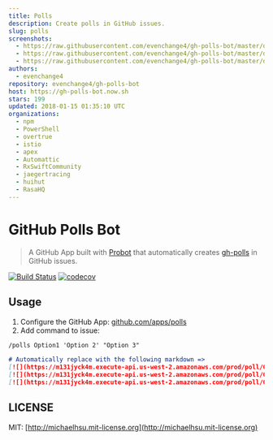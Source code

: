 ```yaml
---
title: Polls
description: Create polls in GitHub issues.
slug: polls
screenshots:
  - https://raw.githubusercontent.com/evenchange4/gh-polls-bot/master/docs/screenshot.png
  - https://raw.githubusercontent.com/evenchange4/gh-polls-bot/master/docs/demo.gif
  - https://raw.githubusercontent.com/evenchange4/gh-polls-bot/master/docs/logo.png
authors:
  - evenchange4
repository: evenchange4/gh-polls-bot
host: https://gh-polls-bot.now.sh
stars: 199
updated: 2018-01-15 01:35:10 UTC
organizations:
  - npm
  - PowerShell
  - overtrue
  - istio
  - apex
  - Automattic
  - RxSwiftCommunity
  - jaegertracing
  - huihut
  - RasaHQ
---
```


# GitHub Polls Bot

> A GitHub App built with [Probot](https://github.com/probot/probot) that automatically creates [gh-polls](https://github.com/apex/gh-polls) in GitHub issues.

[![Build Status](https://api.travis-ci.org/evenchange4/gh-polls-bot.svg?branch=master)](https://travis-ci.org/evenchange4/gh-polls-bot) [![codecov](https://codecov.io/gh/evenchange4/gh-polls-bot/branch/master/graph/badge.svg)](https://codecov.io/gh/evenchange4/gh-polls-bot)

## Usage

1. Configure the GitHub App: [github.com/apps/polls](https://github.com/apps/polls)
2. Add command to issue:

```md
/polls Option1 'Option 2' "Option 3"

# Automatically replace with the following markdown =>
[![](https://m131jyck4m.execute-api.us-west-2.amazonaws.com/prod/poll/01BXZMATAZ5BXF8RVRAMRSSANA/Option1)](https://m131jyck4m.execute-api.us-west-2.amazonaws.com/prod/poll/01BXZMATAZ5BXF8RVRAMRSSANA/Option1/vote)
[![](https://m131jyck4m.execute-api.us-west-2.amazonaws.com/prod/poll/01BXZMATAZ5BXF8RVRAMRSSANA/Option%202)](https://m131jyck4m.execute-api.us-west-2.amazonaws.com/prod/poll/01BXZMATAZ5BXF8RVRAMRSSANA/Option%202/vote)
[![](https://m131jyck4m.execute-api.us-west-2.amazonaws.com/prod/poll/01BXZMATAZ5BXF8RVRAMRSSANA/Option%203)](https://m131jyck4m.execute-api.us-west-2.amazonaws.com/prod/poll/01BXZMATAZ5BXF8RVRAMRSSANA/Option%203/vote)
```

## LICENSE

MIT: [http://michaelhsu.mit-license.org](http://michaelhsu.mit-license.org)
